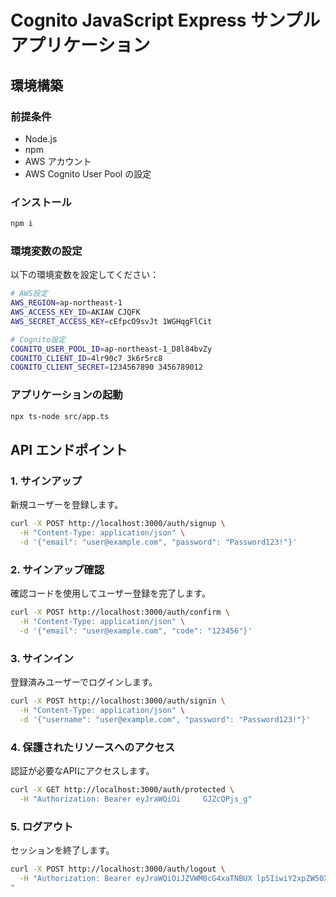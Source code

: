 # Cognito JavaScript Express サンプルアプリケーション

## 環境構築

### 前提条件
- Node.js
- npm
- AWS アカウント
- AWS Cognito User Pool の設定

### インストール
```bash
npm i
```

### 環境変数の設定
以下の環境変数を設定してください：

```bash
# AWS設定
AWS_REGION=ap-northeast-1
AWS_ACCESS_KEY_ID=AKIAW CJQFK
AWS_SECRET_ACCESS_KEY=cEfpcO9svJt 1WGHqgFlCit

# Cognito設定
COGNITO_USER_POOL_ID=ap-northeast-1_D8l84bvZy
COGNITO_CLIENT_ID=4lr90c7 3k6r5rc8
COGNITO_CLIENT_SECRET=1234567890 3456789012
```

### アプリケーションの起動
```bash
npx ts-node src/app.ts
```

## API エンドポイント

### 1. サインアップ
新規ユーザーを登録します。

```bash
curl -X POST http://localhost:3000/auth/signup \
  -H "Content-Type: application/json" \
  -d '{"email": "user@example.com", "password": "Password123!"}'
```

### 2. サインアップ確認
確認コードを使用してユーザー登録を完了します。

```bash
curl -X POST http://localhost:3000/auth/confirm \
  -H "Content-Type: application/json" \
  -d '{"email": "user@example.com", "code": "123456"}'
```

### 3. サインイン
登録済みユーザーでログインします。

```bash
curl -X POST http://localhost:3000/auth/signin \
  -H "Content-Type: application/json" \
  -d '{"username": "user@example.com", "password": "Password123!"}'
```

### 4. 保護されたリソースへのアクセス
認証が必要なAPIにアクセスします。

```bash
curl -X GET http://localhost:3000/auth/protected \
  -H "Authorization: Bearer eyJraWQiOi     GJZcQPjs_g"
```

### 5. ログアウト
セッションを終了します。

```bash
curl -X POST http://localhost:3000/auth/logout \
  -H "Authorization: Bearer eyJraWQiOiJZVWM0cG4xaTNBUX lp5IiwiY2xpZW50X2lkIj
"
```


